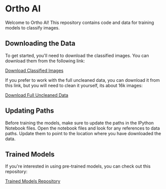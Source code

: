 # Ortho AI

Welcome to Ortho AI! This repository contains code and data for training models to classify images.

## Downloading the Data

To get started, you'll need to download the classified images. You can download them from the following link:

[Download Classified Images](https://www.dropbox.com/scl/fi/9md9zf0dvxxz5z3553t4d/processed_images.zip?rlkey=4n1xlgaw4bco0mq7ey25ekl2m&e=1&st=zcyll8pz&dl=0)

If you prefer to work with the full uncleaned data, you can download it from this link, but you will need to clean it yourself, its about 16k images:

[Download Full Uncleaned Data](https://www.dropbox.com/scl/fi/byfodk956cut2lyxl8qai/smile_unprocessed.zip?rlkey=6onsk048pnyl1wvy9qgmcwyr6&e=1&st=ptocyf4m&dl=0)

## Updating Paths

Before training the models, make sure to update the paths in the IPython Notebook files. Open the notebook files and look for any references to data paths. Update them to point to the location where you have downloaded the data.

## Trained Models

If you're interested in using pre-trained models, you can check out this repository:

[Trained Models Repository](https://github.com/9init/ortho-ai-backend)